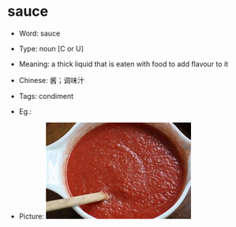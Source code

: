 # sauce

- Word: sauce

- Type: noun [C or U]
- Meaning: a thick liquid that is eaten with food to add flavour to it
- Chinese: 酱；调味汁
- Tags: condiment
- Eg.: 
- Picture: ![sauce](images/sauce.jpeg)

